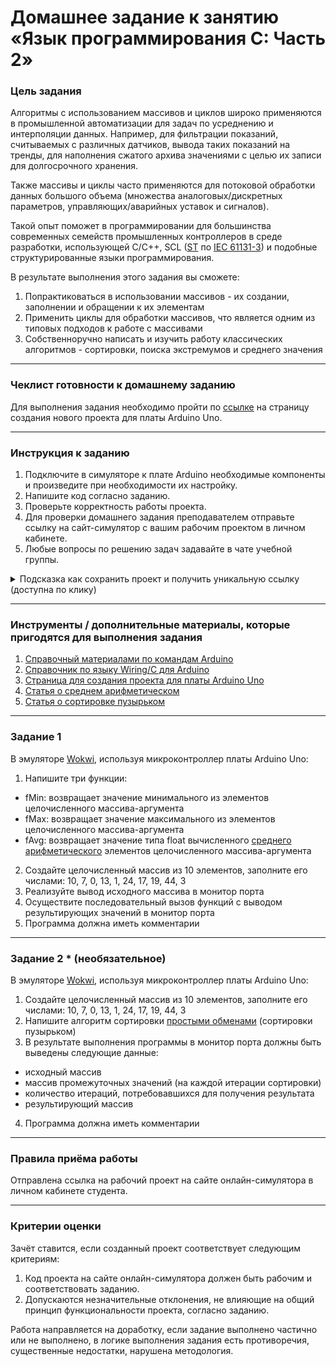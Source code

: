 # Домашнее задание к занятию «Язык программирования С: Часть 2»

### Цель задания

Алгоритмы с использованием массивов и циклов широко применяются в промышленной автоматизации для задач по усреднению и интерполяции данных. Например, для фильтрации показаний, считываемых с различных датчиков, вывода таких показаний на тренды, для наполнения сжатого архива значениями с целью их записи для долгосрочного хранения. 

Также массивы и циклы часто применяются для потоковой обработки данных большого объема (множества аналоговых/дискретных параметров, управляющих/аварийных уставок и сигналов).

Такой опыт поможет в программировании для большинства современных семейств промышленных контроллеров в среде разработки, использующей C/C++, SCL ([ST](https://ru.wikipedia.org/wiki/Structured_Text) по [IEC 61131-3](https://ru.wikipedia.org/wiki/IEC_61131-3)) и подобные структурированные языки программирования.

В результате выполнения этого задания вы сможете:
1. Попрактиковаться в использовании массивов - их создании, заполнении и обращении к их элементам
2. Применить циклы для обработки массивов, что является одним из типовых подходов к работе с массивами
3. Собственноручно написать и изучить работу классических алгоритмов - сортировки, поиска экстремумов и среднего значения

------

### Чеклист готовности к домашнему заданию

Для выполнения задания необходимо пройти по [ссылке](https://wokwi.com/projects/new/arduino-uno) на страницу создания нового проекта для платы Arduino Uno.

------

### Инструкция к заданию

1. Подключите в симуляторе к плате Arduino необходимые компоненты и произведите при необходимости их настройку.
2. Напишите код согласно заданию.
3. Проверьте корректность работы проекта.
4. Для проверки домашнего задания преподавателем отправьте ссылку на сайт-симулятор с вашим рабочим проектом в личном кабинете.
5. Любые вопросы по решению задач задавайте в чате учебной группы.

<details>
  <summary> Подсказка как сохранить проект и получить уникальную ссылку (доступна по клику)</summary>

1. Нажмите «Save a copy» (выпадающий список рядом с кнопкой «Save» с дискетой)
2. В результате этого ваш проект будет сохранен как новый, а в адресной строке браузера будет строка вида https://wokwi.com/projects/335536327066911316 (пример)
3. Важно, чтобы адресная строка имела адрес, оканчивающийся множеством цифр
4. Теперь сохранение изменений в текущем проекте можно производить просто нажатием на кнопку «Save» (сохраненить текуий проект, как новый, можно только через «Save a copy»)
5. Перед отправкой ссылки на проект в качестве ответа на домашнее задание не забудьте проверить работоспособность ссылки, открыв её в новом окне браузера

  ---
  
</details>


------

### Инструменты / дополнительные материалы, которые пригодятся для выполнения задания

1. [Справочный материалами по командам Arduino](https://alexgyver.ru/lessons/arduino-reference/)
2. [Справочник по языку Wiring/С для Arduino](https://www.arduino.cc/reference/en)
3. [Страница для создания проекта для платы Arduino Uno](https://wokwi.com/projects/new/arduino-uno)
4. [Статья о среднем арифметическом](https://ru.wikipedia.org/wiki/%D0%A1%D1%80%D0%B5%D0%B4%D0%BD%D0%B5%D0%B5_%D0%B0%D1%80%D0%B8%D1%84%D0%BC%D0%B5%D1%82%D0%B8%D1%87%D0%B5%D1%81%D0%BA%D0%BE%D0%B5)
5. [Статья о сортировке пузырьком](https://ru.wikipedia.org/wiki/%D0%A1%D0%BE%D1%80%D1%82%D0%B8%D1%80%D0%BE%D0%B2%D0%BA%D0%B0_%D0%BF%D1%83%D0%B7%D1%8B%D1%80%D1%8C%D0%BA%D0%BE%D0%BC)

------

### Задание 1

В эмуляторе [Wokwi](https://wokwi.com), используя микроконтроллер платы Arduino Uno:
1. Напишите три функции:
- fMin: возвращает значение минимального из элементов целочисленного массива-аргумента
- fMax: возвращает значение максимального из элементов целочисленного массива-аргумента
- fAvg: возвращает значение типа float вычисленного [среднего арифметического](https://ru.wikipedia.org/wiki/%D0%A1%D1%80%D0%B5%D0%B4%D0%BD%D0%B5%D0%B5_%D0%B0%D1%80%D0%B8%D1%84%D0%BC%D0%B5%D1%82%D0%B8%D1%87%D0%B5%D1%81%D0%BA%D0%BE%D0%B5) элементов целочисленного массива-аргумента
2. Создайте целочисленный массив из 10 элементов, заполните его числами: 10, 7, 0, 13, 1, 24, 17, 19, 44, 3
3. Реализуйте вывод исходного массива в монитор порта
4. Осуществите последовательный вызов функций с выводом результирующих значений в монитор порта
5. Программа должна иметь комментарии

------

### Задание 2 * (необязательное)

В эмуляторе [Wokwi](https://wokwi.com), используя микроконтроллер платы Arduino Uno:
1. Создайте целочисленный массив из 10 элементов, заполните его числами: 10, 7, 0, 13, 1, 24, 17, 19, 44, 3
2. Напишите алгоритм сортировки [простыми обменами](https://ru.wikipedia.org/wiki/%D0%A1%D0%BE%D1%80%D1%82%D0%B8%D1%80%D0%BE%D0%B2%D0%BA%D0%B0_%D0%BF%D1%83%D0%B7%D1%8B%D1%80%D1%8C%D0%BA%D0%BE%D0%BC) (сортировки пузырьком)
3. В результате выполнения программы в монитор порта должны быть выведены следующие данные:
- исходный массив
- массив промежуточных значений (на каждой итерации сортировки)
- количество итераций, потребовавшихся для получения результата
- результирующий массив
4. Программа должна иметь комментарии

------

### Правила приёма работы

Отправлена ссылка на рабочий проект на сайте онлайн-симулятора в личном кабинете студента.

------

### Критерии оценки

Зачёт ставится, если созданный проект соответствует следующим критериям:

1. Код проекта на сайте онлайн-симулятора должен быть рабочим и соответствовать заданию.
2. Допускаются незначительные отклонения, не влияющие на общий принцип функциональности проекта, согласно заданию.

Работа направляется на доработку, если задание выполнено частично или не выполнено, в логике выполнения задания есть противоречия, существенные недостатки, нарушена методология.
